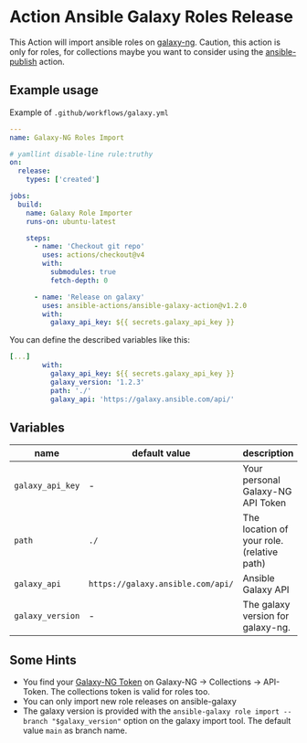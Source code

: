  Action Ansible Galaxy Roles Release
===============================

This Action will import ansible roles on [galaxy-ng](https://galaxy.ansible.com). Caution, this action is only for roles, for collections maybe you want to consider using the [ansible-publish](https://github.com/marketplace/actions/ansible-publish) action.

## Example usage
Example of ``.github/workflows/galaxy.yml``
```yaml
---
name: Galaxy-NG Roles Import

# yamllint disable-line rule:truthy
on:
  release:
    types: ['created']

jobs:
  build:
    name: Galaxy Role Importer
    runs-on: ubuntu-latest

    steps:
      - name: 'Checkout git repo'
        uses: actions/checkout@v4
        with:
          submodules: true
          fetch-depth: 0

      - name: 'Release on galaxy'
        uses: ansible-actions/ansible-galaxy-action@v1.2.0
        with:
          galaxy_api_key: ${{ secrets.galaxy_api_key }}
```

You can define the described variables like this:
```yaml
[...]
        with:
          galaxy_api_key: ${{ secrets.galaxy_api_key }}
          galaxy_version: '1.2.3'
          path: './'
          galaxy_api: 'https://galaxy.ansible.com/api/'
```

## Variables

| name | default value | description |
| --- | --- | --- |
| ``galaxy_api_key`` | - | Your personal Galaxy-NG API Token |
| ``path`` | ``./`` | The location of your role. (relative path) |
| ``galaxy_api`` | ``https://galaxy.ansible.com/api/`` | Ansible Galaxy API |
| ``galaxy_version`` | - | The galaxy version for galaxy-ng.|
## Some Hints
+ You find your [Galaxy-NG Token](https://galaxy.ansible.com/ui/token/) on Galaxy-NG -> Collections -> API-Token. The collections token is valid for roles too.
+ You can only import new role releases on ansible-galaxy
+ The galaxy version is provided with the ``ansible-galaxy role import --branch "$galaxy_version"`` option on the galaxy import tool. The default value ``main`` as branch name.
